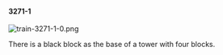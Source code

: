 #### 3271-1
![train-3271-1-0.png](https://github.com/lil-lab/nlvr/raw/master/nlvr/train/images/69/train-3271-1-0.png "train-3271-1-0.png")

There is a black block as the base of a tower with four blocks.